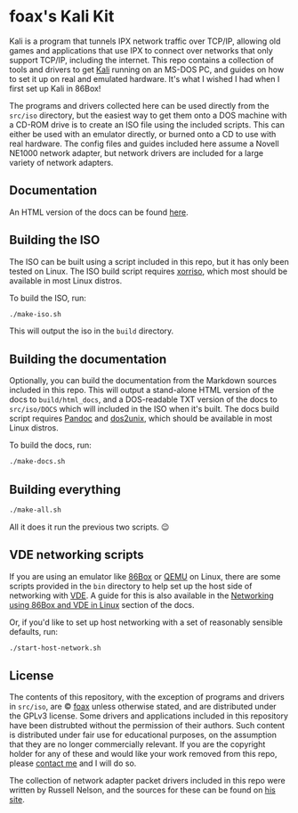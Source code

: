 # foax's Kali Kit

Kali is a program that tunnels IPX network traffic over TCP/IP, allowing old games and applications that use IPX to connect over networks that only support TCP/IP, including the internet.
This repo contains a collection of tools and drivers to get [Kali](https://kali.net) running on an MS-DOS PC, and guides on how to set it up on real and emulated hardware.
It's what I wished I had when I first set up Kali in 86Box!

The programs and drivers collected here can be used directly from the `src/iso` directory, but the easiest way to get them onto a DOS machine with a CD-ROM drive is to create an ISO file using the included scripts.
This can either be used with an emulator directly, or burned onto a CD to use with real hardware.
The config files and guides included here assume a Novell NE1000 network adapter, but network drivers are included for a large variety of network adapters.

## Documentation

An HTML version of the docs can be found [here](https://fo.ax/kali-kit/html_docs).

## Building the ISO

The ISO can be built using a script included in this repo, but it has only been tested on Linux.
The ISO build script requires [xorriso](https://www.gnu.org/software/xorriso/), which most should be available in most Linux distros.

To build the ISO, run:

```bash
./make-iso.sh
```

This will output the iso in the `build` directory.

## Building the documentation

Optionally, you can build the documentation from the Markdown sources included in this repo.
This will output a stand-alone HTML version of the docs to `build/html_docs`, and a DOS-readable TXT version of the docs to `src/iso/DOCS` which will included in the ISO when it's built.
The docs build script requires [Pandoc](https://pandoc.org/) and [dos2unix](https://dos2unix.sourceforge.io/), which should be available in most Linux distros.

To build the docs, run:

```bash
./make-docs.sh
```

## Building everything

```bash
./make-all.sh
```

All it does it run the previous two scripts. 😉

## VDE networking scripts

If you are using an emulator like [86Box](https://86box.net/) or [QEMU](https://www.qemu.org/) on Linux, there are some scripts provided in the `bin` directory to help set up the host side of networking with [VDE](https://github.com/virtualsquare/vde-2).
A guide for this is also available in the [Networking using 86Box and VDE in Linux](https://fo.ax/kali-kit/html_docs/86box.html) section of the docs.

Or, if you'd like to set up host networking with a set of reasonably sensible defaults, run:
```bash
./start-host-network.sh
```

## License

The contents of this repository, with the exception of programs and drivers in `src/iso`, are &copy; [foax](https://fo.ax) unless otherwise stated, and are distributed under the GPLv3 license.
Some drivers and applications included in this repository have been distrubted without the permission of their authors.
Such content is distributed under fair use for educational purposes, on the assumption that they are no longer commercially relevant.
If you are the copyright holder for any of these and would like your work removed from this repo, please [contact me](mailto:a@fo.ax) and I will do so.

The collection of network adapter packet drivers included in this repo were written by Russell Nelson, and the sources for these can be found on [his site](http://crynwr.com/drivers/00index.html).
